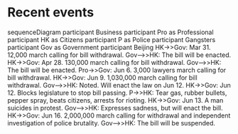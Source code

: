 # Recent events

<mermaid>
sequenceDiagram
    participant Business
    participant Pro as Professional
    participant HK as Citizens
    participant P as Police
    participant Gangsters
    participant Gov as Government
    participant Beijing
    HK->>Gov: Mar 31. 12,000 march calling for bill withdrawal.
    Gov-->>HK: The bill will be enacted.
    HK->>Gov: Apr 28. 130,000 march calling for bill withdrawal.
    Gov-->>HK: The bill will be enacted.
    Pro->>Gov: Jun 6. 3,000 lawyers march calling for bill withdrawal.
    HK->>Gov: Jun 9. 1,030,000 march calling for bill withdrawal.
    Gov-->>HK: Noted. Will enact the law on Jun 12.
    HK->>Gov: Jun 12. Blocks legislature to stop bill passing.
    P->>HK: Tear gas, rubber bullets, pepper spray, beats citizens, arrests for rioting.
    HK->>Gov: Jun 13. A man suicides in protest.
    Gov-->>HK: Expresses sadness, but will enact the bill.
    HK->>Gov: Jun 16. 2,000,000 march calling for withdrawal and independent investigation of police brutality.
    Gov-->>HK: The bill will be suspended.
</mermaid>